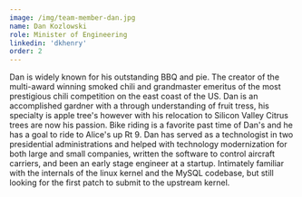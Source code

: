 ```yaml
---
image: /img/team-member-dan.jpg
name: Dan Kozlowski
role: Minister of Engineering
linkedin: 'dkhenry'
order: 2
---
```


Dan is widely known for his outstanding BBQ and pie. The creator of the multi-award winning smoked chili and grandmaster emeritus of the most prestigious chili competition on the east coast of the US. Dan is an accomplished gardner with a through understanding of fruit tress, his specialty is apple tree's however with his relocation to Silicon Valley Citrus trees are now his passion. Bike riding is a favorite past time of Dan's and he has a goal to ride to Alice's up Rt 9. Dan has served as a technologist in two presidential administrations and helped with technology modernization for both large and small companies, written the software to control aircraft carriers, and been an early stage engineer at a startup. Intimately familiar with the internals of the linux kernel and the MySQL codebase, but still looking for the first patch to submit to the upstream kernel.
